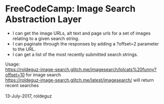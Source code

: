 FreeCodeCamp: Image Search Abstraction Layer
=========================

- I can get the image URLs, alt text and page urls for a set of images relating to a given search string.
- I can paginate through the responses by adding a ?offset=2 parameter to the URL.
- I can get a list of the most recently submitted search strings.

Usage: 
<br />https://roldeguz-image-search.glitch.me/imagesearch/lolcats%20funny?offset=10 for image search
<br />https://roldeguz-image-search.glitch.me/latest/imagesearch/ will return recent searches
<br /><br />
13-July-2017, roldeguz
